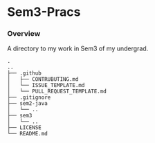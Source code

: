 # Sem3-Pracs
### Overview

A directory to my work in Sem3 of my undergrad. 

```
.   
..   
├── .github    
│   ├── CONTRUBUTING.md   
│   └── ISSUE_TEMPLATE.md   
│   └── PULL_REQUEST_TEMPLATE.md    
├── .gitignore  
├── sem2-java
│   └── ..    
├── sem3    
│   └── ..    
├── LICENSE   
└── README.md    
```
